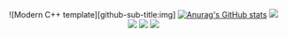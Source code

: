 <div id="title" align=center>

![Modern C++ template][github-sub-title:img]
[![Anurag's GitHub stats](https://github-readme-stats.vercel.app/api?username=shay-520&show_icons=true&theme=tokyonight)](https://b23.tv/iEJTnPp)
![](https://img.shields.io/badge/讨厌-学习-yellow) 
![](https://img.shields.io/badge/性格-开朗-red) 
![](https://img.shields.io/badge/编译原理-pink)
![](https://img.shields.io/badge/二次元-8A2BE2)

</div>
